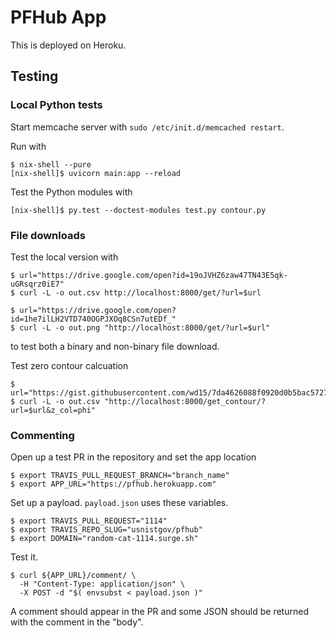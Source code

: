 # PFHub App

This is deployed on Heroku.

## Testing

### Local Python tests

Start memcache server with `sudo /etc/init.d/memcached restart`.


Run with

    $ nix-shell --pure
    [nix-shell]$ uvicorn main:app --reload

Test the Python modules with

    [nix-shell]$ py.test --doctest-modules test.py contour.py

### File downloads

Test the local version with

    $ url="https://drive.google.com/open?id=19oJVHZ6zaw47TN43E5qk-uGRsqrz0iE7"
    $ curl -L -o out.csv http://localhost:8000/get/?url=$url

    $ url="https://drive.google.com/open?id=1he7ilLH2VTD740OGPJXOq8CSn7utEDf_"
    $ curl -L -o out.png "http://localhost:8000/get/?url=$url"

to test both a binary and non-binary file download.

Test zero contour calcuation

    $ url="https://gist.githubusercontent.com/wd15/7da4626088f0920d0b5bac5727784ef9/raw/6f39388cab76024a48709aa4dcfeccbef68f0f87/phi_fixed.csv"
    $ curl -L -o out.csv "http://localhost:8000/get_contour/?url=$url&z_col=phi"


### Commenting

Open up a test PR in the repository and set the app location

    $ export TRAVIS_PULL_REQUEST_BRANCH="branch_name"
    $ export APP_URL="https://pfhub.herokuapp.com"

Set up a payload. `payload.json` uses these variables.

    $ export TRAVIS_PULL_REQUEST="1114"
    $ export TRAVIS_REPO_SLUG="usnistgov/pfhub"
    $ export DOMAIN="random-cat-1114.surge.sh"

Test it.

    $ curl ${APP_URL}/comment/ \
      -H "Content-Type: application/json" \
      -X POST -d "$( envsubst < payload.json )"

A comment should appear in the PR and some JSON should be returned
with the comment in the "body".
